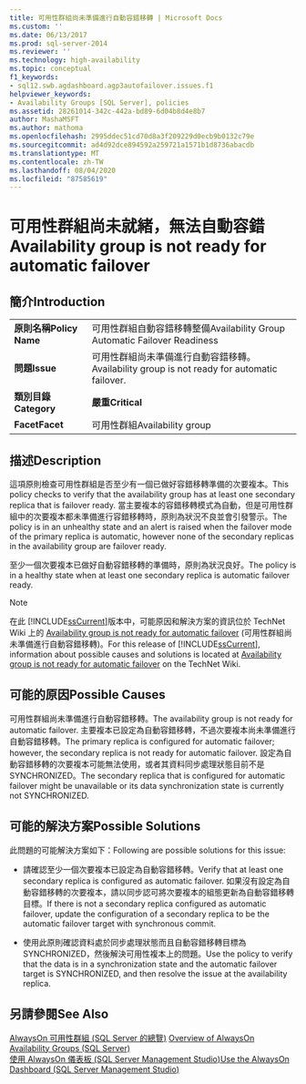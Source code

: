 ```yaml
---
title: 可用性群組尚未準備進行自動容錯移轉 | Microsoft Docs
ms.custom: ''
ms.date: 06/13/2017
ms.prod: sql-server-2014
ms.reviewer: ''
ms.technology: high-availability
ms.topic: conceptual
f1_keywords:
- sql12.swb.agdashboard.agp3autofailover.issues.f1
helpviewer_keywords:
- Availability Groups [SQL Server], policies
ms.assetid: 28261014-342c-442a-bd89-6d04b8d4e8b7
author: MashaMSFT
ms.author: mathoma
ms.openlocfilehash: 2995ddec51cd70d8a3f209229d0ecb9b0132c79e
ms.sourcegitcommit: ad4d92dce894592a259721a1571b1d8736abacdb
ms.translationtype: MT
ms.contentlocale: zh-TW
ms.lasthandoff: 08/04/2020
ms.locfileid: "87585619"
---
```

# <a name="availability-group-is-not-ready-for-automatic-failover"></a><span data-ttu-id="5fba0-102">可用性群組尚未就緒，無法自動容錯</span><span class="sxs-lookup"><span data-stu-id="5fba0-102">Availability group is not ready for automatic failover</span></span>
    
## <a name="introduction"></a><span data-ttu-id="5fba0-103">簡介</span><span class="sxs-lookup"><span data-stu-id="5fba0-103">Introduction</span></span>  
  
|||  
|-|-|  
|<span data-ttu-id="5fba0-104">**原則名稱**</span><span class="sxs-lookup"><span data-stu-id="5fba0-104">**Policy Name**</span></span>|<span data-ttu-id="5fba0-105">可用性群組自動容錯移轉整備</span><span class="sxs-lookup"><span data-stu-id="5fba0-105">Availability Group Automatic Failover Readiness</span></span>|  
|<span data-ttu-id="5fba0-106">**問題**</span><span class="sxs-lookup"><span data-stu-id="5fba0-106">**Issue**</span></span>|<span data-ttu-id="5fba0-107">可用性群組尚未準備進行自動容錯移轉。</span><span class="sxs-lookup"><span data-stu-id="5fba0-107">Availability group is not ready for automatic failover.</span></span>|  
|<span data-ttu-id="5fba0-108">**類別目錄**</span><span class="sxs-lookup"><span data-stu-id="5fba0-108">**Category**</span></span>|<span data-ttu-id="5fba0-109">**嚴重**</span><span class="sxs-lookup"><span data-stu-id="5fba0-109">**Critical**</span></span>|  
|<span data-ttu-id="5fba0-110">**Facet**</span><span class="sxs-lookup"><span data-stu-id="5fba0-110">**Facet**</span></span>|<span data-ttu-id="5fba0-111">可用性群組</span><span class="sxs-lookup"><span data-stu-id="5fba0-111">Availability group</span></span>|  
  
## <a name="description"></a><span data-ttu-id="5fba0-112">描述</span><span class="sxs-lookup"><span data-stu-id="5fba0-112">Description</span></span>  
 <span data-ttu-id="5fba0-113">這項原則檢查可用性群組是否至少有一個已做好容錯移轉準備的次要複本。</span><span class="sxs-lookup"><span data-stu-id="5fba0-113">This policy checks to verify that the availability group has at least one secondary replica that is failover ready.</span></span> <span data-ttu-id="5fba0-114">當主要複本的容錯移轉模式為自動，但是可用性群組中的次要複本都未準備進行容錯移轉時，原則為狀況不良並會引發警示。</span><span class="sxs-lookup"><span data-stu-id="5fba0-114">The policy is in an unhealthy state and an alert is raised when the failover mode of the primary replica is automatic, however none of the secondary replicas in the availability group are failover ready.</span></span>  
  
 <span data-ttu-id="5fba0-115">至少一個次要複本已做好自動容錯移轉的準備時，原則為狀況良好。</span><span class="sxs-lookup"><span data-stu-id="5fba0-115">The policy is in a healthy state when at least one secondary replica is automatic failover ready.</span></span>  
  
> [!NOTE]  
>  <span data-ttu-id="5fba0-116">在此 [!INCLUDE[ssCurrent](../../../includes/sscurrent-md.md)]版本中，可能原因和解決方案的資訊位於 TechNet Wiki 上的 [Availability group is not ready for automatic failover](https://go.microsoft.com/fwlink/p/?LinkId=220851) (可用性群組尚未準備進行自動容錯移轉)。</span><span class="sxs-lookup"><span data-stu-id="5fba0-116">For this release of [!INCLUDE[ssCurrent](../../../includes/sscurrent-md.md)], information about possible causes and solutions is located at [Availability group is not ready for automatic failover](https://go.microsoft.com/fwlink/p/?LinkId=220851) on the TechNet Wiki.</span></span>  
  
## <a name="possible-causes"></a><span data-ttu-id="5fba0-117">可能的原因</span><span class="sxs-lookup"><span data-stu-id="5fba0-117">Possible Causes</span></span>  
 <span data-ttu-id="5fba0-118">可用性群組尚未準備進行自動容錯移轉。</span><span class="sxs-lookup"><span data-stu-id="5fba0-118">The availability group is not ready for automatic failover.</span></span> <span data-ttu-id="5fba0-119">主要複本已設定為自動容錯移轉，不過次要複本尚未準備進行自動容錯移轉。</span><span class="sxs-lookup"><span data-stu-id="5fba0-119">The primary replica is configured for automatic failover; however, the secondary replica is not ready for automatic failover.</span></span> <span data-ttu-id="5fba0-120">設定為自動容錯移轉的次要複本可能無法使用，或者其資料同步處理狀態目前不是 SYNCHRONIZED。</span><span class="sxs-lookup"><span data-stu-id="5fba0-120">The secondary replica that is configured for automatic failover might be unavailable or its data synchronization state is currently not SYNCHRONIZED.</span></span>  
  
## <a name="possible-solutions"></a><span data-ttu-id="5fba0-121">可能的解決方案</span><span class="sxs-lookup"><span data-stu-id="5fba0-121">Possible Solutions</span></span>  
 <span data-ttu-id="5fba0-122">此問題的可能解決方案如下：</span><span class="sxs-lookup"><span data-stu-id="5fba0-122">Following are possible solutions for this issue:</span></span>  
  
-   <span data-ttu-id="5fba0-123">請確認至少一個次要複本已設定為自動容錯移轉。</span><span class="sxs-lookup"><span data-stu-id="5fba0-123">Verify that at least one secondary replica is configured as automatic failover.</span></span> <span data-ttu-id="5fba0-124">如果沒有設定為自動容錯移轉的次要複本，請以同步認可將次要複本的組態更新為自動容錯移轉目標。</span><span class="sxs-lookup"><span data-stu-id="5fba0-124">If there is not a secondary replica configured as automatic failover, update the configuration of a secondary replica to be the automatic failover target with synchronous commit.</span></span>  
  
-   <span data-ttu-id="5fba0-125">使用此原則確認資料處於同步處理狀態而且自動容錯移轉目標為 SYNCHRONIZED，然後解決可用性複本上的問題。</span><span class="sxs-lookup"><span data-stu-id="5fba0-125">Use the policy to verify that the data is in a synchronization state and the automatic failover target is SYNCHRONIZED, and then resolve the issue at the availability replica.</span></span>  
  
## <a name="see-also"></a><span data-ttu-id="5fba0-126">另請參閱</span><span class="sxs-lookup"><span data-stu-id="5fba0-126">See Also</span></span>  
 <span data-ttu-id="5fba0-127">[AlwaysOn 可用性群組 &#40;SQL Server 的總覽&#41;](overview-of-always-on-availability-groups-sql-server.md) </span><span class="sxs-lookup"><span data-stu-id="5fba0-127">[Overview of AlwaysOn Availability Groups &#40;SQL Server&#41;](overview-of-always-on-availability-groups-sql-server.md) </span></span>  
 [<span data-ttu-id="5fba0-128">使用 AlwaysOn 儀表板 &#40;SQL Server Management Studio&#41;</span><span class="sxs-lookup"><span data-stu-id="5fba0-128">Use the AlwaysOn Dashboard &#40;SQL Server Management Studio&#41;</span></span>](use-the-always-on-dashboard-sql-server-management-studio.md)  
  
  
